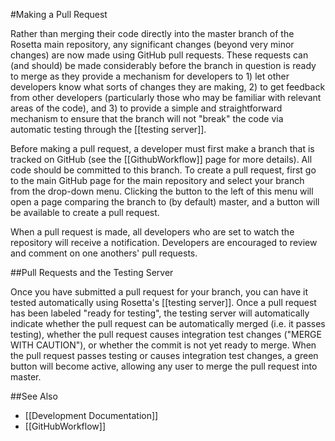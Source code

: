 #Making a Pull Request

Rather than merging their code directly into the master branch of the Rosetta main repository, any significant changes (beyond very minor changes) are now made using GitHub pull requests. 
These requests can (and should) be made considerably before the branch in question is ready to merge as they provide a mechanism for developers to 1) let other developers know what sorts of changes they are making, 2) to get feedback from other developers (particularly those who may be familiar with relevant areas of the code), and 3) to provide a simple and straightforward mechanism to ensure that the branch will not "break" the code via automatic testing through the [[testing server]].

Before making a pull request, a developer must first make a branch that is tracked on GitHub (see the [[GithubWorkflow]] page for more details). All code should be committed to this branch.
To create a pull request, first go to the main GitHub page for the main repository and select your branch from the drop-down menu. Clicking the button to the left of this menu will open a page comparing the branch to (by default) master, and a button will be available to create a pull request. 

When a pull request is made, all developers who are set to watch the repository will receive a notification. Developers are encouraged to review and comment on one anothers' pull requests.


##Pull Requests and the Testing Server

Once you have submitted a pull request for your branch, you can have it tested automatically using Rosetta's [[testing server]]. Once a pull request has been labeled "ready for testing", the testing server will automatically indicate whether the pull request can be automatically merged (i.e. it passes testing), whether the pull request causes integration test changes ("MERGE WITH CAUTION"), or whether the commit is not yet ready to merge.  When the pull request passes testing or causes integration test changes, a green button will become active, allowing any user to merge the pull request into master.  

##See Also

* [[Development Documentation]]
* [[GitHubWorkflow]]